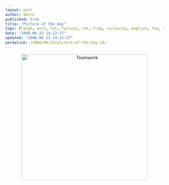 ```yaml
---
layout: post
author: detro
published: true
title: "Picture of the Day"
tags: [laugh, work, lol, failure, rat, trap, curiosity, english, fun, team, mouse, victory]
date: "2008-06-23 14:22:37"
updated: "2008-06-23 14:22:37"
permalink: /2008/06/23/picture-of-the-day-24/
---
```


<div align="center"><a href="http://www.detronizator.org/wp-content/uploads/2008/06/teamwork.jpg"><img src="http://www.detronizator.org/wp-content/uploads/2008/06/teamwork.jpg" alt="Teamwork" width="400"/></a></div>
